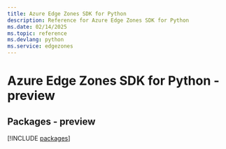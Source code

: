 ```yaml
---
title: Azure Edge Zones SDK for Python
description: Reference for Azure Edge Zones SDK for Python
ms.date: 02/14/2025
ms.topic: reference
ms.devlang: python
ms.service: edgezones
---
```

# Azure Edge Zones SDK for Python - preview
## Packages - preview
[!INCLUDE [packages](edge-zones-index.md)]